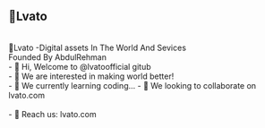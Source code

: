 <h2>💎Lvato</h2></br>
💎Lvato -Digital assets In The World And Sevices</br>
Founded By AbdulRehman</br>
- 👋 Hi, Welcome to @lvatoofficial gitub</br>
- 👀 We are interested in making world better!</br>
- 🌱 We currently learning coding...
- 💞️ We looking to collaborate on lvato.com</br></br>
- 💎 Reach us:  lvato.com</br>

<!---
lvatoofficial/lvatoofficial is a ✨ special ✨ repository because its `README.md` (this file) appears on your GitHub profile.
You can click the Preview link to take a look at your changes.
--->
